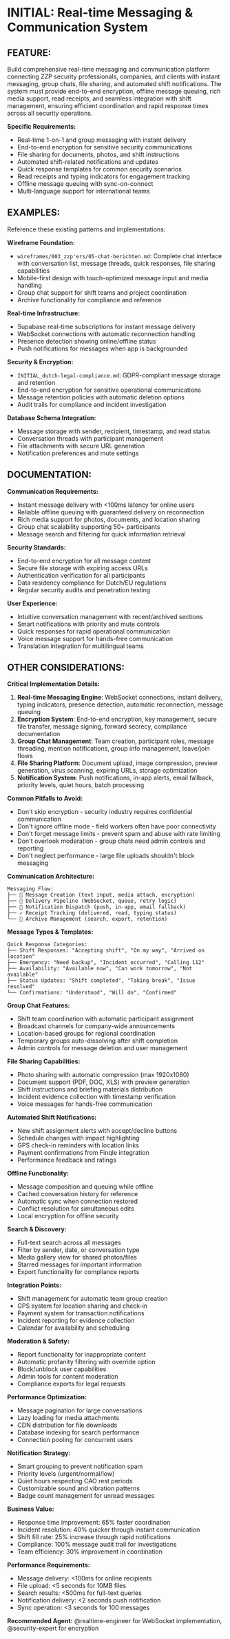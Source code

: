 # INITIAL: Real-time Messaging & Communication System

## FEATURE:
Build comprehensive real-time messaging and communication platform connecting ZZP security professionals, companies, and clients with instant messaging, group chats, file sharing, and automated shift notifications. The system must provide end-to-end encryption, offline message queuing, rich media support, read receipts, and seamless integration with shift management, ensuring efficient coordination and rapid response times across all security operations.

**Specific Requirements:**
- Real-time 1-on-1 and group messaging with instant delivery
- End-to-end encryption for sensitive security communications
- File sharing for documents, photos, and shift instructions
- Automated shift-related notifications and updates
- Quick response templates for common security scenarios
- Read receipts and typing indicators for engagement tracking
- Offline message queuing with sync-on-connect
- Multi-language support for international teams

## EXAMPLES:
Reference these existing patterns and implementations:

**Wireframe Foundation:**
- `wireframes/003_zzp'ers/05-chat-berichten.md`: Complete chat interface with conversation list, message threads, quick responses, file sharing capabilities
- Mobile-first design with touch-optimized message input and media handling
- Group chat support for shift teams and project coordination
- Archive functionality for compliance and reference

**Real-time Infrastructure:**
- Supabase real-time subscriptions for instant message delivery
- WebSocket connections with automatic reconnection handling
- Presence detection showing online/offline status
- Push notifications for messages when app is backgrounded

**Security & Encryption:**
- `INITIAL_dutch-legal-compliance.md`: GDPR-compliant message storage and retention
- End-to-end encryption for sensitive operational communications
- Message retention policies with automatic deletion options
- Audit trails for compliance and incident investigation

**Database Schema Integration:**
- Message storage with sender, recipient, timestamp, and read status
- Conversation threads with participant management
- File attachments with secure URL generation
- Notification preferences and mute settings

## DOCUMENTATION:
**Communication Requirements:**
- Instant message delivery with <100ms latency for online users
- Reliable offline queuing with guaranteed delivery on reconnection
- Rich media support for photos, documents, and location sharing
- Group chat scalability supporting 50+ participants
- Message search and filtering for quick information retrieval

**Security Standards:**
- End-to-end encryption for all message content
- Secure file storage with expiring access URLs
- Authentication verification for all participants
- Data residency compliance for Dutch/EU regulations
- Regular security audits and penetration testing

**User Experience:**
- Intuitive conversation management with recent/archived sections
- Smart notifications with priority and mute controls
- Quick responses for rapid operational communication
- Voice message support for hands-free communication
- Translation integration for multilingual teams

## OTHER CONSIDERATIONS:

**Critical Implementation Details:**
1. **Real-time Messaging Engine**: WebSocket connections, instant delivery, typing indicators, presence detection, automatic reconnection, message queuing
2. **Encryption System**: End-to-end encryption, key management, secure file transfer, message signing, forward secrecy, compliance documentation
3. **Group Chat Management**: Team creation, participant roles, message threading, mention notifications, group info management, leave/join flows
4. **File Sharing Platform**: Document upload, image compression, preview generation, virus scanning, expiring URLs, storage optimization
5. **Notification System**: Push notifications, in-app alerts, email fallback, priority levels, quiet hours, batch processing

**Common Pitfalls to Avoid:**
- Don't skip encryption - security industry requires confidential communication
- Don't ignore offline mode - field workers often have poor connectivity
- Don't forget message limits - prevent spam and abuse with rate limiting
- Don't overlook moderation - group chats need admin controls and reporting
- Don't neglect performance - large file uploads shouldn't block messaging

**Communication Architecture:**
```
Messaging Flow:
├── 💬 Message Creation (text input, media attach, encryption)
├── 📡 Delivery Pipeline (WebSocket, queue, retry logic)
├── 🔔 Notification Dispatch (push, in-app, email fallback)
├── ✓ Receipt Tracking (delivered, read, typing status)
└── 📁 Archive Management (search, export, retention)
```

**Message Types & Templates:**
```
Quick Response Categories:
├── Shift Responses: "Accepting shift", "On my way", "Arrived on location"
├── Emergency: "Need backup", "Incident occurred", "Calling 112"
├── Availability: "Available now", "Can work tomorrow", "Not available"
├── Status Updates: "Shift completed", "Taking break", "Issue resolved"
└── Confirmations: "Understood", "Will do", "Confirmed"
```

**Group Chat Features:**
- Shift team coordination with automatic participant assignment
- Broadcast channels for company-wide announcements
- Location-based groups for regional coordination
- Temporary groups auto-dissolving after shift completion
- Admin controls for message deletion and user management

**File Sharing Capabilities:**
- Photo sharing with automatic compression (max 1920x1080)
- Document support (PDF, DOC, XLS) with preview generation
- Shift instructions and briefing materials distribution
- Incident evidence collection with timestamp verification
- Voice messages for hands-free communication

**Automated Shift Notifications:**
- New shift assignment alerts with accept/decline buttons
- Schedule changes with impact highlighting
- GPS check-in reminders with location links
- Payment confirmations from Finqle integration
- Performance feedback and ratings

**Offline Functionality:**
- Message composition and queuing while offline
- Cached conversation history for reference
- Automatic sync when connection restored
- Conflict resolution for simultaneous edits
- Local encryption for offline security

**Search & Discovery:**
- Full-text search across all messages
- Filter by sender, date, or conversation type
- Media gallery view for shared photos/files
- Starred messages for important information
- Export functionality for compliance reports

**Integration Points:**
- Shift management for automatic team group creation
- GPS system for location sharing and check-in
- Payment system for transaction notifications
- Incident reporting for evidence collection
- Calendar for availability and scheduling

**Moderation & Safety:**
- Report functionality for inappropriate content
- Automatic profanity filtering with override option
- Block/unblock user capabilities
- Admin tools for content moderation
- Compliance exports for legal requests

**Performance Optimization:**
- Message pagination for large conversations
- Lazy loading for media attachments
- CDN distribution for file downloads
- Database indexing for search performance
- Connection pooling for concurrent users

**Notification Strategy:**
- Smart grouping to prevent notification spam
- Priority levels (urgent/normal/low)
- Quiet hours respecting CAO rest periods
- Customizable sound and vibration patterns
- Badge count management for unread messages

**Business Value:**
- Response time improvement: 65% faster coordination
- Incident resolution: 40% quicker through instant communication
- Shift fill rate: 25% increase through rapid notifications
- Compliance: 100% message audit trail for investigations
- Team efficiency: 30% improvement in coordination

**Performance Requirements:**
- Message delivery: <100ms for online recipients
- File upload: <5 seconds for 10MB files
- Search results: <500ms for full-text queries
- Notification delivery: <2 seconds push notification
- Sync operation: <3 seconds for 100 messages

**Recommended Agent:** @realtime-engineer for WebSocket implementation, @security-expert for encryption